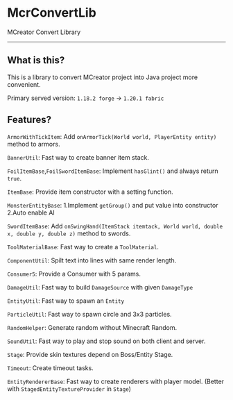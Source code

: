 # McrConvertLib

MCreator Convert Library

---

## What is this?

This is a library to convert MCreator project into Java project more convenient.

Primary served version: `1.18.2 forge` -> `1.20.1 fabric`

## Features?

`ArmorWithTickItem`: Add `onArmorTick(World world, PlayerEntity entity)` method to armors.

`BannerUtil`: Fast way to create banner item stack.

`FoilItemBase`,`FoilSwordItemBase`: Implement `hasGlint()` and always return `true`.

`ItemBase`: Provide item constructor with a setting function.

`MonsterEntityBase`: 1.Implement `getGroup()` and put value into constructor 2.Auto enable AI

`SwordItemBase`: Add `onSwingHand(ItemStack itemtack, World world, double x, double y, double z)` method to swords.

`ToolMaterialBase`: Fast way to create a `ToolMaterial`.

`ComponentUtil`: Spilt text into lines with same render length.

`Consumer5`: Provide a Consumer with 5 params.

`DamageUtil`: Fast way to build `DamageSource` with given `DamageType`

`EntityUtil`: Fast way to spawn an `Entity`

`ParticleUtil`: Fast way to spawn circle and 3x3 particles.

`RandomHelper`: Generate random without Minecraft Random.

`SoundUtil`: Fast way to play and stop sound on both client and server.

`Stage`: Provide skin textures depend on Boss/Entity Stage.

`Timeout`: Create timeout tasks.

`EntityRendererBase`: Fast way to create renderers with player model. (Better with `StagedEntityTextureProvider` in `Stage`)